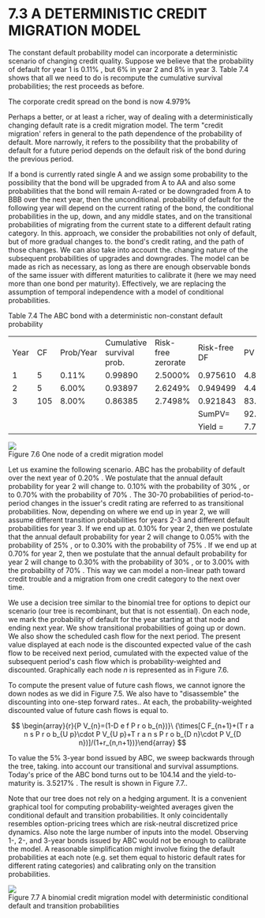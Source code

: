 # 7.3 A DETERMINISTIC CREDIT MIGRATION MODEL  

The constant default probability model can incorporate a deterministic scenario of changing credit quality. Suppose we believe that the probability of default for year 1 is $0.11\%$ , but $6\%$ in year 2 and $8\%$ in year 3. Table 7.4 shows that all we need to do is recompute the cumulative survival probabilities; the rest proceeds as before.  

The corporate credit spread on the bond is now $4.979\%$  

Perhaps a better, or at least a richer, way of dealing with a deterministically changing default rate is a credit migration model. The term "credit migration' refers in general to the path dependence of the probability of default. More narrowly, it refers to the possibility that the probability of default for a future period depends on the default risk of the bond during the previous period.  

If a bond is currently rated single A and we assign some probability to the possibility that the bond will be upgraded from A to AA and also some probabilities that the bond will remain A-rated or be downgraded from A to BBB over the next year, then the unconditional. probability of default for the following year will depend on the current rating of the bond, the conditional probabilities in the up, down, and any middle states, and on the transitional probabilities of migrating from the current state to a different default rating category. In this. approach, we consider the probabilities not only of default, but of more gradual changes to. the bond's credit rating, and the path of those changes. We can also take into account the. changing nature of the subsequent probabilities of upgrades and downgrades. The model can be made as rich as necessary, as long as there are enough observable bonds of the same issuer with different maturities to calibrate it (here we may need more than one bond per maturity). Effectively, we are replacing the assumption of temporal independence with a model of conditional probabilities.  

Table 7.4 The ABC bond with a deterministic non-constant default probability   


<html><body><table><tr><td>Year</td><td>CF</td><td>Prob/Year</td><td>Cumulative survival prob.</td><td>Risk-free zerorate</td><td>Risk-free DF</td><td>PV</td></tr><tr><td>1</td><td>5</td><td>0.11%</td><td>0.99890</td><td>2.5000%</td><td>0.975610</td><td>4.8727</td></tr><tr><td>2</td><td>5</td><td>6.00%</td><td>0.93897</td><td>2.6249%</td><td>0.949499</td><td>4.4577</td></tr><tr><td>3</td><td>105</td><td>8.00%</td><td>0.86385</td><td>2.7498%</td><td>0.921843</td><td>83.6150</td></tr><tr><td></td><td></td><td></td><td></td><td></td><td>SumPV=</td><td>92.9454</td></tr><tr><td></td><td></td><td></td><td></td><td></td><td>Yield =</td><td>7.7238%</td></tr></table></body></html>  

![](images/3d5a60eb045d99475171181ccb4a56c0a493af7d56acf15350a0737096371b62.jpg)  
Figure 7.6 One node of a credit migration model  

Let us examine the following scenario. ABC has the probability of default over the next year of $0.20\%$ . We postulate that the annual default probability for year 2 will change to. $0.10\%$ with the probability of $30\%$ , or to $0.70\%$ with the probability of $70\%$ . The 30-70 probabilities of period-to-period changes in the issuer's credit rating are referred to as transitional probabilities. Now, depending on where we end up in year 2, we will assume different transition probabilities for years 2-3 and different default probabilities for year 3. If we end up at. $0.10\%$ for year 2, then we postulate that the annual default probability for year 2 will change to $0.05\%$ with the probability of $25\%$ , or to $0.30\%$ with the probability of $75\%$ . If we end up at $0.70\%$ for year 2, then we postulate that the annual default probability for year 2 will change to $0.30\%$ with the probability of $30\%$ , or to $3.00\%$ with the probability of $70\%$ . This way we can model a non-linear path toward credit trouble and a migration from one credit category to the next over time.  

We use a decision tree similar to the binomial tree for options to depict our scenario (our tree is recombinant, but that is not essential). On each node, we mark the probability of default for the year starting at that node and ending next year. We show transitional probabilities of going up or down. We also show the scheduled cash flow for the next period. The present value displayed at each node is the discounted expected value of the cash flow to be received next period, cumulated with the expected value of the subsequent period's cash flow which is probability-weighted and discounted. Graphically each node $n$ is represented as in Figure 7.6.  

To compute the present value of future cash flows, we cannot ignore the down nodes as we did in Figure 7.5. We also have to "disassemble" the discounting into one-step forward rates.. At each, the probability-weighted discounted value of future cash flows is equal to.  

$$
\begin{array}{r}{P V_{n}=(1-D e f P r o b_{n})}\ {\times[C F_{n+1}+(T r a n s P r o b_{U p}\cdot P V_{U p}+T r a n s P r o b_{D n}\cdot P V_{D n})]/(1+r_{n,n+1})}\end{array}
$$  

To value the $5\%$ 3-year bond issued by ABC, we sweep backwards through the tree, taking. into account our transitional and survival assumptions. Today's price of the ABC bond turns out to be 104.14 and the yield-to-maturity is. $3.5217\%$ . The result is shown in Figure 7.7..  

Note that our tree does not rely on a hedging argument. It is a convenient graphical tool for computing probability-weighted averages given the conditional default and transition probabilities. It only coincidentally resembles option-pricing trees which are risk-neutral discretized price dynamics. Also note the large number of inputs into the model. Observing 1-, 2-, and 3-year bonds issued by ABC would not be enough to calibrate the model. A reasonable simplification might involve fixing the default probabilities at each note (e.g. set them equal to historic default rates for different rating categories) and calibrating only on the transition probabilities.  

![](images/9365043c861865f4d67b679f8c90789091b2f966d93f2d818b4fb4a72c88d410.jpg)  
Figure 7.7 A binomial credit migration model with deterministic conditional default and transition probabilities  
